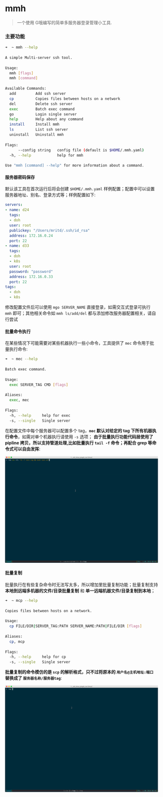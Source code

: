 # mmh

> 一个使用 G哦编写的简单多服务器登录管理小工具.

### 主要功能

```sh
➜  ~ mmh --help

A simple Multi-server ssh tool.

Usage:
  mmh [flags]
  mmh [command]

Available Commands:
  add         Add ssh server
  cp          Copies files between hosts on a network
  del         Delete ssh server
  exec        Batch exec command
  go          Login single server
  help        Help about any command
  install     Install mmh
  ls          List ssh server
  uninstall   Uninstall mmh

Flags:
      --config string   config file (default is $HOME/.mmh.yaml)
  -h, --help            help for mmh

Use "mmh [command] --help" for more information about a command.
```

#### 服务器密码保存

默认该工具在首次运行后将会创建 `$HOME/.mmh.yaml` 样例配置；配置中可以设置服务器地址、别名、登录方式等；样例配置如下:

```yaml
servers:
- name: d24
  tags:
  - doh
  user: root
  publickey: "/Users/mritd/.ssh/id_rsa"
  address: 172.16.0.24
  port: 22
- name: d33
  tags:
  - doh
  - k8s
  user: root
  password: "password"
  address: 172.16.0.33
  port: 22
tags:
  - doh
  - k8s
```

修改配置文件后可以使用 `mgo SERVER_NAME` 直接登录，如需交互式登录可执行 `mmh` 即可；其他相关命令如 `mmh ls/add/del` 都与添加修改服务器配置相关，请自行尝试

#### 批量命令执行

在某些情况下可能需要对某些机器执行一些小命令，工具提供了 `mec` 命令用于批量执行命令:

```sh
➜  ~ mec --help

Batch exec command.

Usage:
  exec SERVER_TAG CMD [flags]

Aliases:
  exec, mec

Flags:
  -h, --help     help for exec
  -s, --single   Single server
```

在配置文件中每个服务器可以配置多个 tag，**`mec` 默认对给定的 tag 下所有机器执行命令**，如需对单个机器执行请使用 `-s` 选项；
**由于批量执行功能代码层使用了 pipline 拷贝，所以支持管道处理,比如批量执行 `tail -f` 命令；再配合 grep 等命令式可以自由发挥**:

![mec](img/mec.gif)

#### 批量复制

批量执行在有些复杂命令时无法写太多，所以增加里批量复制功能；批量复制支持 **本地到远端多机器的文件/目录批量复制** 和 **单一远端机器文件/目录复制到本地**；

```sh
➜  ~ mcp --help

Copies files between hosts on a network.

Usage:
  cp FILE/DIR|SERVER_TAG:PATH SERVER_NAME:PATH|FILE/DIR [flags]

Aliases:
  cp, mcp

Flags:
  -h, --help     help for cp
  -s, --single   Single server
```

**批量复制的命令模仿的是 `scp` 的解析格式，只不过将原本的 `用户名@主机地址:端口` 替换成了 `服务器名称/服务器tag`**:

![mcp](img/mcp.gif)
